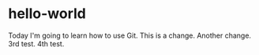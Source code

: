 # hello-world
Today I'm going to learn how to use Git.
This is a change.
Another change.
3rd test.
4th test.